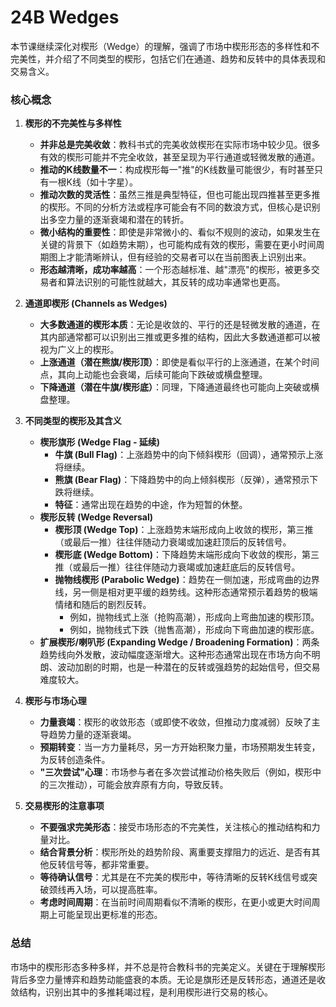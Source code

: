 # 24B Wedges

本节课继续深化对楔形（Wedge）的理解，强调了市场中楔形形态的多样性和不完美性，并介绍了不同类型的楔形，包括它们在通道、趋势和反转中的具体表现和交易含义。

### 核心概念

1.  **楔形的不完美性与多样性**
    *   **并非总是完美收敛**：教科书式的完美收敛楔形在实际市场中较少见。很多有效的楔形可能并不完全收敛，甚至呈现为平行通道或轻微发散的通道。
    *   **推动的K线数量不一**：构成楔形每一"推"的K线数量可能很少，有时甚至只有一根K线（如十字星）。
    *   **推动次数的灵活性**：虽然三推是典型特征，但也可能出现四推甚至更多推的楔形。不同的分析方法或程序可能会有不同的数浪方式，但核心是识别出多空力量的逐渐衰竭和潜在的转折。
    *   **微小结构的重要性**：即使是非常微小的、看似不规则的波动，如果发生在关键的背景下（如趋势末期），也可能构成有效的楔形，需要在更小时间周期图上才能清晰辨认，但有经验的交易者可以在当前图表上识别出来。
    *   **形态越清晰，成功率越高**：一个形态越标准、越"漂亮"的楔形，被更多交易者和算法识别的可能性就越大，其反转的成功率通常也更高。

2.  **通道即楔形 (Channels as Wedges)**
    *   **大多数通道的楔形本质**：无论是收敛的、平行的还是轻微发散的通道，在其内部通常都可以识别出三推或更多推的结构，因此大多数通道都可以被视为广义上的楔形。
    *   **上涨通道（潜在熊旗/楔形顶）**：即使是看似平行的上涨通道，在某个时间点，其向上动能也会衰竭，后续可能向下跌破或横盘整理。
    *   **下降通道（潜在牛旗/楔形底）**：同理，下降通道最终也可能向上突破或横盘整理。

3.  **不同类型的楔形及其含义**
    *   **楔形旗形 (Wedge Flag - 延续)**
        *   **牛旗 (Bull Flag)**：上涨趋势中的向下倾斜楔形（回调），通常预示上涨将继续。
        *   **熊旗 (Bear Flag)**：下降趋势中的向上倾斜楔形（反弹），通常预示下跌将继续。
        *   **特征**：通常出现在趋势的中途，作为短暂的休整。
    *   **楔形反转 (Wedge Reversal)**
        *   **楔形顶 (Wedge Top)**：上涨趋势末端形成向上收敛的楔形，第三推（或最后一推）往往伴随动力衰竭或加速赶顶后的反转信号。
        *   **楔形底 (Wedge Bottom)**：下降趋势末端形成向下收敛的楔形，第三推（或最后一推）往往伴随动力衰竭或加速赶底后的反转信号。
        *   **抛物线楔形 (Parabolic Wedge)**：趋势在一侧加速，形成弯曲的边界线，另一侧是相对更平缓的趋势线。这种形态通常预示着趋势的极端情绪和随后的剧烈反转。
            *   例如，抛物线式上涨（抢购高潮），形成向上弯曲加速的楔形顶。
            *   例如，抛物线式下跌（抛售高潮），形成向下弯曲加速的楔形底。
    *   **扩展楔形/喇叭形 (Expanding Wedge / Broadening Formation)**：两条趋势线向外发散，波动幅度逐渐增大。这种形态通常出现在市场方向不明朗、波动加剧的时期，也是一种潜在的反转或强趋势的起始信号，但交易难度较大。

4.  **楔形与市场心理**
    *   **力量衰竭**：楔形的收敛形态（或即使不收敛，但推动力度减弱）反映了主导趋势力量的逐渐衰竭。
    *   **预期转变**：当一方力量耗尽，另一方开始积聚力量，市场预期发生转变，为反转创造条件。
    *   **"三次尝试"心理**：市场参与者在多次尝试推动价格失败后（例如，楔形中的三次推动），可能会放弃原有方向，导致反转。

5.  **交易楔形的注意事项**
    *   **不要强求完美形态**：接受市场形态的不完美性，关注核心的推动结构和力量对比。
    *   **结合背景分析**：楔形所处的趋势阶段、离重要支撑阻力的远近、是否有其他反转信号等，都非常重要。
    *   **等待确认信号**：尤其是在不完美的楔形中，等待清晰的反转K线信号或突破颈线再入场，可以提高胜率。
    *   **考虑时间周期**：在当前时间周期看似不清晰的楔形，在更小或更大时间周期上可能呈现出更标准的形态。

### 总结

市场中的楔形形态多种多样，并不总是符合教科书的完美定义。关键在于理解楔形背后多空力量博弈和趋势动能盛衰的本质。无论是旗形还是反转形态，通道还是收敛结构，识别出其中的多推耗竭过程，是利用楔形进行交易的核心。 